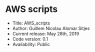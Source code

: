 # AWS scripts

*    Title: AWS_scripts
*    Author: Guillem Nicolau Alomar Sitjes      
*    Current release: May 28th, 2019                  
*    Code version: 0.1              
*    Availability: Public
